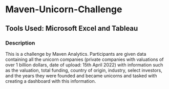 # Maven-Unicorn-Challenge

## Tools Used: Microsoft Excel and Tableau

### Description

This is a challenge by Maven Analytics. Participants are given data containing all the unicorn companies (private companies with valuations of over 1 billion dollars, date of upload: 15th April 2022) with information such as the valuation, total funding, country of origin, industry, select investors, and the years they were founded and became unicorns and tasked with creating a dashboard with this information.
